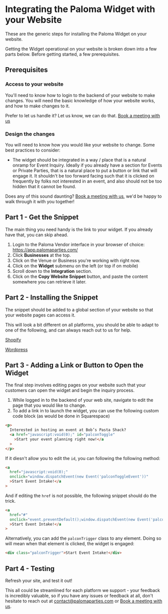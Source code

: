 # Integrating the Paloma Widget with your Website

These are the generic steps for installing the Paloma Widget on your website.

Getting the Widget operational on your website is broken down into a few parts below. Before getting started, a few prerequisites.

## Prerequisites

### Access to your website

You'll need to know how to login to the backend of your website to make changes. You will need the basic knowledge of how your website works, and how to make changes to it.

Prefer to let us handle it? Let us know, we can do that. [Book a meeting with us](https://cal.com/paloma-bob)

### Design the changes

You will need to know how you would like your website to change. Some best practices to consider:

- The widget should be integrated in a way / place that is a natural onramp for Event Inquiry. Ideally if you already have a section for Events or Private Parties, that is a natural place to put a button or link that will engage it. It shouldn't be too forward facing such that it is clicked on frequently by folks not interested in an event, and also should not be too hidden that it cannot be found.

Does any of this sound daunting? [Book a meeting with us](https://cal.com/paloma-bob), we'd be happy to walk through it with you together!

## Part 1 - Get the Snippet

The main thing you need handy is the link to your widget. If you already have that, you can skip ahead.

1. Login to the Paloma Vendor interface in your browser of choice: https://app.palomaparties.com/
1. Click **Businesses** at the top.
1. Click on the Venue or Business you're working with right now.
1. Click on the **Widget** submenu on the left (or top if on mobile)
1. Scroll down to the **Integration** section.
1. Click on the **Copy Website Snippet** button, and paste the content somewhere you can retrieve it later.

## Part 2 - Installing the Snippet

The snippet should be added to a global section of your website so that your website pages can access it.

This will look a bit different on all platforms, you should be able to adapt to one of the following, and can always reach out to us for help.

[Shopify](/install/shopify.md)

[Wordpress](/install/wordpress-elementor.md)

## Part 3 - Adding a Link or Button to Open the Widget

The final step involves editing pages on your website such that your customers can open the widget and begin the inquiry process.

1. While logged in to the backend of your web site, navigate to edit the page that you would like to change.
1. To add a link in to launch the widget, you can use the following custom code block (as would be done in Squarespace)

```html
<p>
  Interested in hosting an event at Bob’s Pasta Shack?
  <a href="javascript:void(0);" id="palconToggle"
    >Start your event planning right now!</a
  >
</p>
```

If it diesn't allow you to edit the `id`, you can following the following method:

```html
<a
  href="javascript:void(0);"
  onclick="window.dispatchEvent(new Event('palconToggleEvent'))"
  >Start Event Intake!</a
>
```

And if editing the `href` is not possible, the following snippet should do the trick.

```html
<a
  href="#"
  onclick="event.preventDefault();window.dispatchEvent(new Event('palconToggleEvent'))"
  >Start Event Intake!</a
>
```

Alternatively, you can add the `palconTrigger` class to any element. Doing so will mean when that element is clicked, the widget is engaged:

```html
<div class="palconTrigger">Start Event Intake!</div>
```

## Part 4 - Testing

Refresh your site, and test it out!

This all could be streamlined for each platform we support - your feedback is incredibly valuable, so if you have any issues or feedback at all, don't hesitate to reach out at [contact@palomaparties.com](mailto:contact@palomaparties.com?subject=Question%20from%20Paloma%20Docs%20site) or [Book a meeting with us](https://cal.com/paloma-bob).
